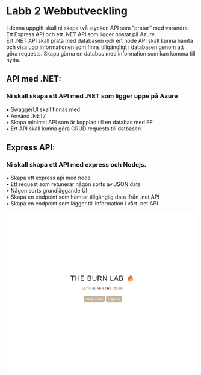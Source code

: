 # Labb 2 Webbutveckling
I denna uppgift skall ni skapa två stycken API som ”pratar” med varandra.  
Ett Express API och ett .NET API som ligger hostat på Azure.  
Ert .NET API skall prata med databasen och ert node API skall kunna
hämta och visa upp informationen som finns tillgängligt i databasen
genom att göra requests. Skapa gärna en databas med information som
kan komma till nytta.

## API med .NET:
### Ni skall skapa ett API med .NET som ligger uppe på Azure  
• SwaggerUI skall finnas med  
• Använd .NET7  
• Skapa minimal API som är kopplad till en databas med EF  
• Ert API skall kunna göra CRUD requests till datbasen  

## Express API:
### Ni skall skapa ett API med express och Nodejs.  
• Skapa ett express api med node  
• Ett request som retunerar någon sorts av JSON data  
• Någon sorts grundläggande UI  
• Skapa en endpoint som hämtar tillgänglig data ifrån .net API  
• Skapa en endpoint som lägger till information i vårt .net API  


![](https://github.com/TantBella/TheBurningLab/blob/main/visual_project/bl01.png)
